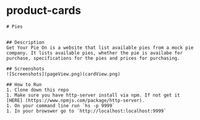 # product-cards
    # Pies


    ## Description 
    Get Your Pie On is a website that list available pies from a mock pie company. It lists available pies, whether the pie is availabe for purchase, specifications for the pies and prices for purchasing.
    
    ## Screenshots
    ![Screenshots](pageView.png)(cardView.png)
    
    ## How to Run 
    1. Clone down this repo
    1. Make sure you have http-server install via npm. If not get it [HERE] (https://www.npmjs.com/package/http-server).
    1. On your command line run `hs -p 9999`
    1. In your browswer go to `http://localhost:localhost:9999`